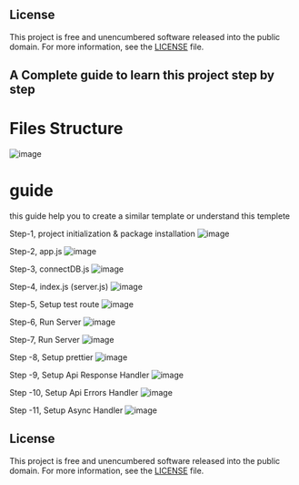## License

This project is free and unencumbered software released into the public domain. For more information, see the [LICENSE](./LICENSE) file.

## A Complete guide to learn this project step by step

# Files Structure
![image](https://github.com/user-attachments/assets/bfb0740f-7ac5-4d7a-99f8-d1be77e7f636)

# guide 
this guide help you to create a similar template or understand this templete

Step-1, project initialization & package installation
![image](https://github.com/user-attachments/assets/64ef5eee-40e9-4db0-a02f-5db9c0d52c14)

Step-2, app.js
![image](https://github.com/user-attachments/assets/405e981c-0550-4cdd-869c-54b1fe2933cb)

Step-3, connectDB.js
![image](https://github.com/user-attachments/assets/502459a5-c95f-48ad-9751-fc04356fe11f)

Step-4, index.js (server.js)
![image](https://github.com/user-attachments/assets/45d7d107-606a-41fe-9be5-66f5bc0052f5)

Step-5, Setup test route
![image](https://github.com/user-attachments/assets/c1668e6f-4d98-4a1c-8f3a-a3b2c1179cbf)

Step-6, Run Server
![image](https://github.com/user-attachments/assets/47192feb-4dca-44b0-9325-170e8f317cb4)

Step-7, Run Server
![image](https://github.com/user-attachments/assets/9d60f671-f9f2-41b6-87a2-90e8863e2cb2)

Step -8, Setup prettier
![image](https://github.com/user-attachments/assets/6406e6a6-105f-47f8-b785-799d185a394b)

Step -9, Setup Api Response Handler
![image](https://github.com/user-attachments/assets/e6a8f9b0-71d2-46d2-977e-2a2c2d9bf62a)

Step -10, Setup Api Errors Handler
![image]()

Step -11, Setup Async Handler
![image]()



## License

This project is free and unencumbered software released into the public domain. For more information, see the [LICENSE](./LICENSE) file.

